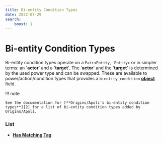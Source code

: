 ```yaml
---
title: Bi-entity Condition Types
date: 2022-07-29
search:
    boost: 1
---
```


#   Bi-entity Condition Types

Bi-entity condition types operate on a `Pair<Entity, Entity>` or in simpler terms: an '**actor**' and a '**target**'. The '**actor**' and the '**target**' is determined by the used power type and can be swapped. These are available to power/action/condition types that provides a `bientity_condition` [**object**][1] field.

!!! note

    See the documentation for [**Origins/Apoli's bi-entity condition types**][2] for a list of bi-entity condition types added by Origins/Apoli.


### List

* [**Has Matching Tag**](bientity_condition_types/has_matching_tag.md)



[1]: https://origins.readthedocs.io/en/latest/types/data_types/object
[2]: https://origins.readthedocs.io/en/latest/types/bientity_condition_types
